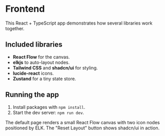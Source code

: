 # Frontend

This React + TypeScript app demonstrates how several libraries work together.

## Included libraries
- **React Flow** for the canvas.
- **elkjs** to auto-layout nodes.
- **Tailwind CSS** and **shadcn/ui** for styling.
- **lucide-react** icons.
- **Zustand** for a tiny state store.

## Running the app
1. Install packages with `npm install`.
2. Start the dev server: `npm run dev`.

The default page renders a small React Flow canvas with two icon nodes
positioned by ELK. The "Reset Layout" button shows shadcn/ui in action.
